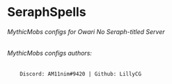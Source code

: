 # SeraphSpells
###### MythicMobs configs for Owari No Seraph-titled Server
###### MythicMobs configs authors: 
		Discord: AM11nim#9420 | Github: LillyCG

